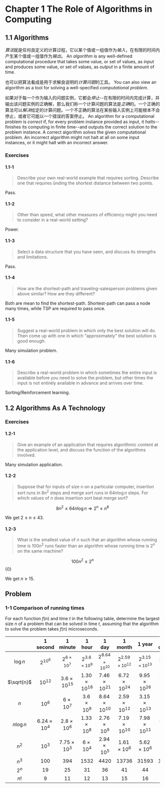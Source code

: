 # Chapter 1 The Role of Algorithms in Computing

## 1.1 Algorithms

*算法*就是任何良定义的计算过程，它以某个值或一组值作为*输入*，在有限的时间内产生某个值或一组值作为*输出*。
An *algorithm* is any well-defined computational procedure that takes some value, or set of values, as *input* and produces some value, or set of values, as *output* in a finite amount of time.

也可以把算法看成是用于求解良说明的*计算问题*的工具。
You can also view an algorithm as a tool for solving a well-specified *computational problem*.

如果对于每一个作为输入的问题实例，它都会*停止*--在有限的时间内完成计算，并输出该问题实例的正确解，那么我们称一个计算问题的算法是*正确*的。一个正确的算法可以*解决*给定的计算问题。一个不正确的算法在某些输入实例上可能根本不会停止，或者它可能以一个错误的答案停止。
An algorithm for a computational problem is *correct* if, for every problem instance provided as input, it *halts*--finishes its computing in finite time--and outputs the correct solution to the problem instance. A correct algorithm *solves* the given computational problem. An incorrect algorithm might not halt at all on some input instances, or it might halt with an incorrect answer.

### Exercises

#### 1.1-1

> Describe your own real-world example that requires sorting. Describe one that requires ûnding the shortest distance between two points.

Pass.

#### 1.1-2

> Other than speed, what other measures of efficiency might you need to consider in a real-world setting?

Power.

#### 1.1-3

> Select a data structure that you have seen, and discuss its strengths and limitations.

Pass.

#### 1.1-4

> How are the shortest-path and traveling-salesperson problems given above similar? How are they different?

Both are mean to find the shortest-path. Shortest-path can pass a node many times, while TSP are required to pass once.

#### 1.1-5

> Suggest a real-world problem in which only the best solution will do. Then come up with one in which "approximately" the best solution is good enough.

Many simulation problem.

#### 1.1-6

> Describe a real-world problem in which sometimes the entire input is available before you need to solve the problem, but other times the input is not entirely available in advance and arrives over time.

Sorting/Reinforcement learning.

## 1.2 Algorithms As A Technology

### Exercises

#### 1.2-1

> Give an example of an application that requires algorithmic content at the application level, and discuss the function of the algorithms involved.

Many simulation application.

#### 1.2-2

> Suppose that for inputs of size $n$ on a particular computer, insertion sort runs in $8n^2$ steps and merge sort runs in $64n\log n$ steps. For which values of $n$ does insertion sort beat merge sort?

$$
8n^2\le64n\log n\Rightarrow2^n\le n^8
$$

We get $2\le n\le43$.

#### 1.2-3

> What is the smallest value of $n$ such that an algorithm whose running time is $100n^2$ runs faster than an algorithm whose running time is $2^n$ on the same machine?

$$
100n^2\le2^n
$$ {0}

We get $n\ge15$.

## Problem

### 1-1 Comparison of running times

For each function $f(n)$ and time $t$ in the following table, determine the largest size $n$ of a problem that can be solved in time $t$, assuming that the algorithm to solve the problem takes $f(n)$ microseconds.

|            |     1 second     |      1 minute      |       1 hour        |          1 day          |         1 month         |         1 year          |        1 century        |
| :--------: | :--------------: | :----------------: | :-----------------: | :---------------------: | :---------------------: | :---------------------: | :---------------------: |
|  $\log n$  |    $2^{10^6}$    | $2^{6\times10^7}$  | $2^{3.6\times10^9}$ | $2^{8.64\times10^{10}}$ | $2^{2.59\times10^{12}}$ | $2^{3.15\times10^{13}}$ | $2^{3.15\times10^{15}}$ |
| $\sqrt{n}$ |    $10^{12}$     | $3.6\times10^{15}$ | $1.30\times10^{18}$ |   $7.46\times10^{21}$   |   $6.72\times10^{24}$   |   $9.95\times10^{26}$   |   $9.95\times10^{30}$   |
|    $n$     |      $10^6$      |   $6\times10^7$    |   $3.6\times10^9$   |   $8.64\times10^{10}$   |   $2.59\times10^{12}$   |   $3.15\times10^{13}$   |   $3.15\times10^{15}$   |
| $n\log n$  | $6.24\times10^4$ |  $2.8\times10^6$   |  $1.33\times10^8$   |    $2.76\times10^9$     |   $7.19\times10^{10}$   |   $7.98\times10^{11}$   |   $6.86\times10^{13}$   |
|   $n^2$    |      $10^3$      |  $7.75\times10^3$  |    $6\times10^4$    |    $2.94\times10^5$     |    $1.61\times10^6$     |    $5.62\times10^6$     |    $5.62\times10^7$     |
|   $n^3$    |      $100$       |       $394$        |       $1532$        |         $4420$          |         $13736$         |         $31593$         |        $146645$         |
|   $2^n$    |       $19$       |        $25$        |        $31$         |          $36$           |          $41$           |          $44$           |          $51$           |
|    $n!$    |       $9$        |        $11$        |        $12$         |          $13$           |          $15$           |          $16$           |          $17$           |

